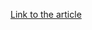 [Link to the article](https://cloud.google.com/blog/topics/threat-intelligence/2024-zero-day-trends/)
